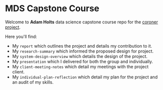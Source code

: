 # MDS Capstone Course 

Welcome to **Adam Holts** data science capstone course repo for the [coroner project](https://github.com/AdamUWA/coroner).

Here you'll find:

- My `report` which outlines the project and details my contribution to it.
- My `research-summary` which informed the proposed design for project.
- My `system-design-overview` which details the design of the project.
- My `presentation` which I delivered for both the group and individually.
- My `client-meeting-notes` which detail my meetings with the project client.
- My `individual-plan-reflection` which detail my plan for the project and an audit of my skills.

